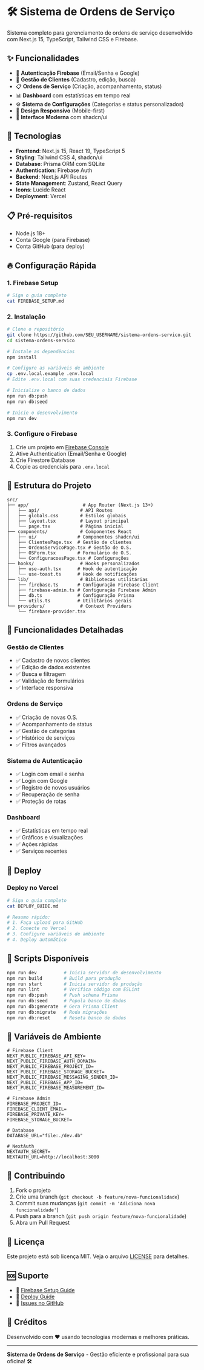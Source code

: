 # 🛠️ Sistema de Ordens de Serviço

Sistema completo para gerenciamento de ordens de serviço desenvolvido com Next.js 15, TypeScript, Tailwind CSS e Firebase.

## ✨ Funcionalidades

- 🔐 **Autenticação Firebase** (Email/Senha e Google)
- 👥 **Gestão de Clientes** (Cadastro, edição, busca)
- 📋 **Ordens de Serviço** (Criação, acompanhamento, status)
- 📊 **Dashboard** com estatísticas em tempo real
- ⚙️ **Sistema de Configurações** (Categorias e status personalizados)
- 📱 **Design Responsivo** (Mobile-first)
- 🎨 **Interface Moderna** com shadcn/ui

## 🚀 Tecnologias

- **Frontend**: Next.js 15, React 19, TypeScript 5
- **Styling**: Tailwind CSS 4, shadcn/ui
- **Database**: Prisma ORM com SQLite
- **Authentication**: Firebase Auth
- **Backend**: Next.js API Routes
- **State Management**: Zustand, React Query
- **Icons**: Lucide React
- **Deployment**: Vercel

## 📋 Pré-requisitos

- Node.js 18+
- Conta Google (para Firebase)
- Conta GitHub (para deploy)

## 🔥 Configuração Rápida

### 1. Firebase Setup
```bash
# Siga o guia completo
cat FIREBASE_SETUP.md
```

### 2. Instalação
```bash
# Clone o repositório
git clone https://github.com/SEU_USERNAME/sistema-ordens-servico.git
cd sistema-ordens-servico

# Instale as dependências
npm install

# Configure as variáveis de ambiente
cp .env.local.example .env.local
# Edite .env.local com suas credenciais Firebase

# Inicialize o banco de dados
npm run db:push
npm run db:seed

# Inicie o desenvolvimento
npm run dev
```

### 3. Configure o Firebase
1. Crie um projeto em [Firebase Console](https://console.firebase.google.com/)
2. Ative Authentication (Email/Senha e Google)
3. Crie Firestore Database
4. Copie as credenciais para `.env.local`

## 📁 Estrutura do Projeto

```
src/
├── app/                    # App Router (Next.js 13+)
│   ├── api/               # API Routes
│   ├── globals.css        # Estilos globais
│   ├── layout.tsx         # Layout principal
│   └── page.tsx           # Página inicial
├── components/            # Componentes React
│   ├── ui/               # Componentes shadcn/ui
│   ├── ClientesPage.tsx  # Gestão de clientes
│   ├── OrdensServicoPage.tsx # Gestão de O.S.
│   ├── OSForm.tsx        # Formulário de O.S.
│   └── ConfiguracoesPage.tsx # Configurações
├── hooks/                 # Hooks personalizados
│   ├── use-auth.tsx      # Hook de autenticação
│   └── use-toast.ts      # Hook de notificações
├── lib/                   # Bibliotecas utilitárias
│   ├── firebase.ts       # Configuração Firebase Client
│   ├── firebase-admin.ts # Configuração Firebase Admin
│   ├── db.ts             # Configuração Prisma
│   └── utils.ts          # Utilitários gerais
└── providers/             # Context Providers
    └── firebase-provider.tsx
```

## 🎯 Funcionalidades Detalhadas

### Gestão de Clientes
- ✅ Cadastro de novos clientes
- ✅ Edição de dados existentes
- ✅ Busca e filtragem
- ✅ Validação de formulários
- ✅ Interface responsiva

### Ordens de Serviço
- ✅ Criação de novas O.S.
- ✅ Acompanhamento de status
- ✅ Gestão de categorias
- ✅ Histórico de serviços
- ✅ Filtros avançados

### Sistema de Autenticação
- ✅ Login com email e senha
- ✅ Login com Google
- ✅ Registro de novos usuários
- ✅ Recuperação de senha
- ✅ Proteção de rotas

### Dashboard
- ✅ Estatísticas em tempo real
- ✅ Gráficos e visualizações
- ✅ Ações rápidas
- ✅ Serviços recentes

## 🚀 Deploy

### Deploy no Vercel
```bash
# Siga o guia completo
cat DEPLOY_GUIDE.md

# Resumo rápido:
# 1. Faça upload para GitHub
# 2. Conecte no Vercel
# 3. Configure variáveis de ambiente
# 4. Deploy automático
```

## 📝 Scripts Disponíveis

```bash
npm run dev          # Inicia servidor de desenvolvimento
npm run build        # Build para produção
npm run start        # Inicia servidor de produção
npm run lint         # Verifica código com ESLint
npm run db:push      # Push schema Prisma
npm run db:seed      # Popula banco de dados
npm run db:generate  # Gera Prisma Client
npm run db:migrate   # Roda migrações
npm run db:reset     # Reseta banco de dados
```

## 🔧 Variáveis de Ambiente

```env
# Firebase Client
NEXT_PUBLIC_FIREBASE_API_KEY=
NEXT_PUBLIC_FIREBASE_AUTH_DOMAIN=
NEXT_PUBLIC_FIREBASE_PROJECT_ID=
NEXT_PUBLIC_FIREBASE_STORAGE_BUCKET=
NEXT_PUBLIC_FIREBASE_MESSAGING_SENDER_ID=
NEXT_PUBLIC_FIREBASE_APP_ID=
NEXT_PUBLIC_FIREBASE_MEASUREMENT_ID=

# Firebase Admin
FIREBASE_PROJECT_ID=
FIREBASE_CLIENT_EMAIL=
FIREBASE_PRIVATE_KEY=
FIREBASE_STORAGE_BUCKET=

# Database
DATABASE_URL="file:./dev.db"

# NextAuth
NEXTAUTH_SECRET=
NEXTAUTH_URL=http://localhost:3000
```

## 🤝 Contribuindo

1. Fork o projeto
2. Crie uma branch (`git checkout -b feature/nova-funcionalidade`)
3. Commit suas mudanças (`git commit -m 'Adiciona nova funcionalidade'`)
4. Push para a branch (`git push origin feature/nova-funcionalidade`)
5. Abra um Pull Request

## 📄 Licença

Este projeto está sob licença MIT. Veja o arquivo [LICENSE](LICENSE) para detalhes.

## 🆘 Suporte

- 📖 [Firebase Setup Guide](./FIREBASE_SETUP.md)
- 🚀 [Deploy Guide](./DEPLOY_GUIDE.md)
- 🐛 [Issues no GitHub](https://github.com/SEU_USERNAME/sistema-ordens-servico/issues)

## 🎉 Créditos

Desenvolvido com ❤️ usando tecnologias modernas e melhores práticas.

---

**Sistema de Ordens de Serviço** - Gestão eficiente e profissional para sua oficina! 🛠️